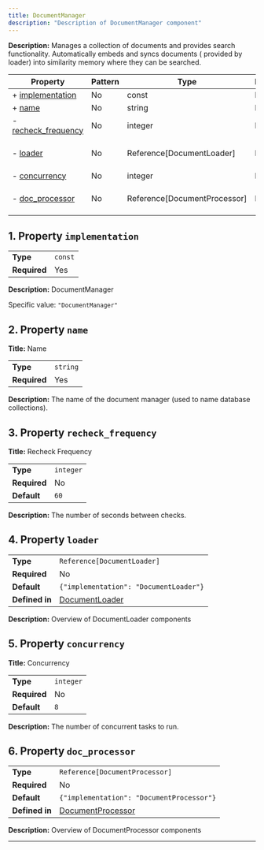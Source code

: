 ```yaml
---
title: DocumentManager
description: "Description of DocumentManager component"
---
```


**Description:** Manages a collection of documents and provides search functionality. Automatically embeds and syncs documents (
provided by loader) into similarity memory where they can be searched.

| Property                                   | Pattern | Type                         | Deprecated | Definition                            | Title/Description                        |
| ------------------------------------------ | ------- | ---------------------------- | ---------- | ------------------------------------- | ---------------------------------------- |
| + [implementation](#implementation )       | No      | const                        | No         | -                                     | DocumentManager                          |
| + [name](#name )                           | No      | string                       | No         | -                                     | Name                                     |
| - [recheck_frequency](#recheck_frequency ) | No      | integer                      | No         | -                                     | Recheck Frequency                        |
| - [loader](#loader )                       | No      | Reference[DocumentLoader]    | No         | In [DocumentLoader](/docs/components/documentloader/overview)    | Overview of DocumentLoader components    |
| - [concurrency](#concurrency )             | No      | integer                      | No         | -                                     | Concurrency                              |
| - [doc_processor](#doc_processor )         | No      | Reference[DocumentProcessor] | No         | In [DocumentProcessor](/docs/components/documentprocessor/overview) | Overview of DocumentProcessor components |

## <a name="implementation"></a>1. Property `implementation`

|              |         |
| ------------ | ------- |
| **Type**     | `const` |
| **Required** | Yes     |

**Description:** DocumentManager

Specific value: `"DocumentManager"`

## <a name="name"></a>2. Property `name`

**Title:** Name

|              |          |
| ------------ | -------- |
| **Type**     | `string` |
| **Required** | Yes      |

**Description:** The name of the document manager (used to name database collections).

## <a name="recheck_frequency"></a>3. Property `recheck_frequency`

**Title:** Recheck Frequency

|              |           |
| ------------ | --------- |
| **Type**     | `integer` |
| **Required** | No        |
| **Default**  | `60`      |

**Description:** The number of seconds between checks.

## <a name="loader"></a>4. Property `loader`

|                |                                        |
| -------------- | -------------------------------------- |
| **Type**       | `Reference[DocumentLoader]`            |
| **Required**   | No                                     |
| **Default**    | `{"implementation": "DocumentLoader"}` |
| **Defined in** | [DocumentLoader](/docs/components/documentloader/overview)        |

**Description:** Overview of DocumentLoader components

## <a name="concurrency"></a>5. Property `concurrency`

**Title:** Concurrency

|              |           |
| ------------ | --------- |
| **Type**     | `integer` |
| **Required** | No        |
| **Default**  | `8`       |

**Description:** The number of concurrent tasks to run.

## <a name="doc_processor"></a>6. Property `doc_processor`

|                |                                           |
| -------------- | ----------------------------------------- |
| **Type**       | `Reference[DocumentProcessor]`            |
| **Required**   | No                                        |
| **Default**    | `{"implementation": "DocumentProcessor"}` |
| **Defined in** | [DocumentProcessor](/docs/components/documentprocessor/overview)        |

**Description:** Overview of DocumentProcessor components

----------------------------------------------------------------------------------------------------------------------------
